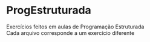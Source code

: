 # ProgEstruturada
Exercícios feitos em aulas de Programação Estruturada  
Cada arquivo corresponde a um exercício diferente
